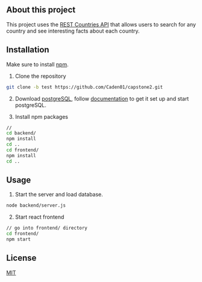 ## About this project
This project uses the [REST Countries API](https://restcountries.com/) that allows users to search for any country and see interesting facts about each country.

## Installation

Make sure to install [npm](https://docs.npmjs.com/downloading-and-installing-node-js-and-npm).

1. Clone the repository
```bash
git clone -b test https://github.com/Caden01/capstone2.git
```
2. Download [postgreSQL](https://postgresapp.com/downloads.html), follow [documentation](https://postgresapp.com/documentation/install.html) to get it set up and start postgreSQL.

2. Install npm packages
```bash
//
cd backend/
npm install
cd ..
cd frontend/
npm install
cd ..
```

## Usage

1. Start the server and load database.
```bash
node backend/server.js
```
2. Start react frontend
```bash
// go into frontend/ directory
cd frontend/
npm start
```

## License

[MIT](https://choosealicense.com/licenses/mit/)
